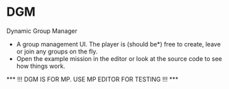 DGM
===

Dynamic Group Manager

- A group management UI. The player is (should be*) free to create, leave or join any groups on the fly. 
- Open the example mission in the editor or look at the source code to see how things work.

*** !!! DGM IS FOR MP. USE MP EDITOR FOR TESTING !!! ***
